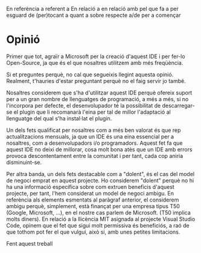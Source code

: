 <!-- TITLE: Opinió -->
<!-- SUBTITLE: Opinió -->

En referència a
referent a
En relació a
en relació amb
pel que fa a
per esguard de
(per)tocant a
quant a
sobre
respecte a/de
per a començar

# Opinió

Primer que tot, agraïr a Microsoft per la creació d'aquest IDE i per fer-lo Open-Source, ja que és el que nosaltres utilitzem amb més freqüència.

Si et preguntes perquè, no cal que segueixis llegint aquesta opinió. Realment, t'hauries d'estar preguntant perquè no el faig servir jo també.

Nosaltres considerem que s'ha d'utilitzar aquest IDE perquè ofereix suport per a un gran nombre de llenguatges de programació, a més a més, si no l'incorpora per defecte, el desenvolupador té la possibilitat de descarregar-se el plugin que li recomanarà l'eina per tal de millor l'adaptació al llenguatge del qual s'ha instal·lat el plugin.

Un dels fets qualificat per nosaltres com a més ben valorat és que rep actualitzacions mensuals, ja que un IDE és una eina essencial per a nosaltres, com a desenvolupadors i/o programadors. Aquest fet fa que aquest IDE no deixi de millorar, cosa molt bona atès que un IDE amb errors provoca descontentament entre la comunitat i per tant, cada cop aniria disminuint-se.

Per altra banda, un dels fets destacable com a "dolent", és el cas del model de negoci emprat en aquest projecte. Ho considerem "dolent" perquè no hi ha una informació específica sobre com extruen beneficis d'aquest projecte, per tant, l'hem considerat un model de negoci ambigu. 
En referència als elements esmentats al paràgraf anterior, el considerem ambigu perquè, simplement, està finançat per una empresa tipus T50 (Google, Microsoft, ...), en el nostre cas parlem de Microsoft. (T50 implica molts diners).
En relació a la llicència MIT asignada al projecte Visual Studio Code, opinem que el fet que sigui molt permissiva és beneficiós, a raó de que tothom pot fer el que vulgui, això si, amb unes petites limitacions.

Fent aquest treball 